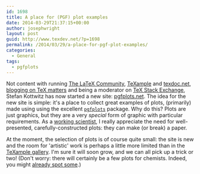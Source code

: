 ```yaml
---
id: 1698
title: A place for (PGF) plot examples
date: 2014-03-29T21:37:15+00:00
author: josephwright
layout: post
guid: http://www.texdev.net/?p=1698
permalink: /2014/03/29/a-place-for-pgf-plot-examples/
categories:
  - General
tags:
  - pgfplots
---
```

Not content with running [The LaTeX Community](http://latex-community.org/), [TeXample](http://www.texample.net/) and [texdoc.net](http://www.texdoc.net/), [blogging on TeX matters](http://texblog.net/) and being a moderator on [TeX Stack Exchange](http://tex.stackexchange.com/), Stefan Kottwitz has now started a new site: [pgfplots.net](http://www.pgfplots.net/). The idea for the new site is simple: it's a place to collect great examples of plots, (primarily) made using using the excellent [`pgfplots`](https://ctan.org/pkg/pgfplots) package. Why do this? Plots are just graphics, but they are a very _special_ form of graphic with particular requirements. As a [working scientist](https://www.uea.ac.uk/chemistry/people/profile/joseph-wright), I really appreciate the need for well-presented, carefully-constructed plots: they can make (or break) a paper.

At the moment, the selection of plots is of course quite small: the site is new and the room for 'artistic' work is perhaps a little more limited than in the [TeXample gallery](http://www.texample.net/tikz/examples/). I'm sure it will soon grow, and we can all pick up a trick or two! (Don't worry: there will certainly be a few plots for chemists. Indeed, you might [already spot some](http://www.pgfplots.net/tikz/examples/author/joseph-wright/).)
